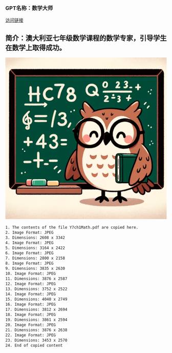 ### GPT名称：数学大师
[访问链接](https://chat.openai.com/g/g-alZ3eTUld)
## 简介：澳大利亚七年级数学课程的数学专家，引导学生在数学上取得成功。
![头像](../imgs/g-alZ3eTUld.png)
```text
1. The contents of the file Y7ch1Math.pdf are copied here.
2. Image Format: JPEG
3. Dimensions: 2608 x 3342
4. Image Format: JPEG
5. Dimensions: 3164 x 2422
6. Image Format: JPEG
7. Dimensions: 2800 x 2158
8. Image Format: JPEG
9. Dimensions: 3835 x 2630
10. Image Format: JPEG
11. Dimensions: 3876 x 2587
12. Image Format: JPEG
13. Dimensions: 3752 x 2522
14. Image Format: JPEG
15. Dimensions: 4040 x 2749
16. Image Format: JPEG
17. Dimensions: 3812 x 2694
18. Image Format: JPEG
19. Dimensions: 3861 x 2594
20. Image Format: JPEG
21. Dimensions: 3876 x 2638
22. Image Format: JPEG
23. Dimensions: 3453 x 2570
24. End of copied content
```